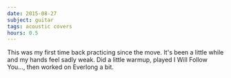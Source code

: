 ```yaml
---
date: 2015-08-27
subject: guitar
tags: acoustic covers
hours: 0.5
---
```


This was my first time back practicing since the move. It's been a little while and my hands feel sadly weak. Did a little warmup, played I Will Follow You..., then worked on Everlong a bit.